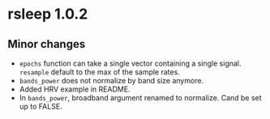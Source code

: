# rsleep 1.0.2

## Minor changes

  * `epochs` function can take a single vector containing a single signal. `resample` default to the max of the sample rates.
  * `bands_power` does not normalize by band size anymore.
  * Added HRV example in README.
  * In `bands_power`, broadband argument renamed to normalize. Cand be set up to FALSE.
